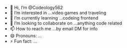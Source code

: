 - 👋 Hi, I’m @Codeology562
- 👀 I’m interested in ...video games and traveling 
- 🌱 I’m currently learning ...codeing frontend 
- 💞️ I’m looking to collaborate on ...anything code related
- 📫 How to reach me ...by email DM for info
- 😄 Pronouns: ...
- ⚡ Fun fact: ...

<!---
Codeology562/Codeology562 is a ✨ special ✨ repository because its `README.md` (this file) appears on your GitHub profile.
You can click the Preview link to take a look at your changes.
--->

